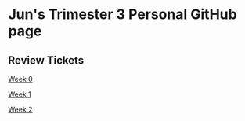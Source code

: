 # Jun's Trimester 3 Personal GitHub page

## Review Tickets
[Week 0](https://github.com/peacekeeper6/Jun-CSP-Project/issues/1)

[Week 1](https://github.com/peacekeeper6/Jun-CSP-Project/issues/3)

[Week 2](https://github.com/peacekeeper6/Jun-CSP-Project/issues/5)

